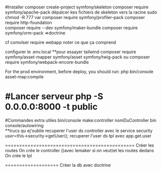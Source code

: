 #Installer
composer create-project symfony/skeleton 
composer require symfony/apache-pack
dépalcer kes fichiers de skeleton vers la racine
sudo chmod -R 777 var
composer require symfony/profiler-pack
composer require http-foundation	
composer require --dev symfony/maker-bundle
composer require symfony/orm-pack =>doctrine


cf comolser require webapp noter ce que ça comprend

configurer le .env.local 
**pour essayer tailwind
composer require symfony/asset-mapper symfony/asset symfony/twig-pack
ou
composer require symfony/webpack-encore-bundle

For the prod environment, before deploy, you should run:
php bin/console asset-map:compile


#Lancer serveur
php -S 0.0.0.0:8000 -t public
===========================================
#Commandes extra utiles
bin/console make:controller nomDuController	
bin console/autowiring	
**trucs qu ej'oublie
recuperer l'user ds controller avec le service security
        $user=$this->security->getUser();
recuperer l'user ds tpl avec app.get.user

==============================================
Créer les routes
On crée le controller ()avec lemaker si on veut)et les routes dedans
On crée le tpl

===================
Créer la db avec doctrine

